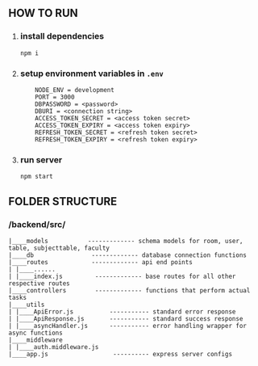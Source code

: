 ## HOW TO RUN

1. ### install dependencies

    ```
    npm i
    ```

2. ### setup environment variables in `.env`
    ```
        NODE_ENV = development
        PORT = 3000
        DBPASSWORD = <password>
        DBURI = <connection string>
        ACCESS_TOKEN_SECRET = <access token secret>
        ACCESS_TOKEN_EXPIRY = <access token expiry>
        REFRESH_TOKEN_SECRET = <refresh token secret>
        REFRESH_TOKEN_EXPIRY = <refresh token expiry>
    ```
3. ### run server
    ```
    npm start
    ```

## FOLDER STRUCTURE

### /backend/src/

```
|____models           ------------- schema models for room, user, table, subjecttable, faculty
|____db                ------------- database connection functions
|____routes            ------------- api end points
| |____......
| |____index.js         ------------- base routes for all other respective routes
|____controllers        ------------- functions that perform actual tasks
|____utils
| |____ApiError.js          ----------- standard error response
| |____ApiResponse.js       ----------- standard success response
| |____asyncHandler.js      ----------- error handling wrapper for async functions
|____middleware
| |____auth.middleware.js
|____app.js                  ---------- express server configs
```
